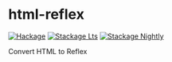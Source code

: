 # html-reflex

[![Hackage](https://img.shields.io/hackage/v/html-reflex.svg?logo=haskell)](https://hackage.haskell.org/package/html-reflex)
[![Stackage Lts](http://stackage.org/package/html-reflex/badge/lts)](http://stackage.org/lts/package/html-reflex)
[![Stackage Nightly](http://stackage.org/package/html-reflex/badge/nightly)](http://stackage.org/nightly/package/html-reflex)

Convert HTML to Reflex
